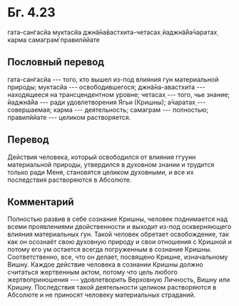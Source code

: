# Бг. 4.23

гата-сан̇гасйа муктасйа джн̃а̄на̄вастхита-четасах̣ йаджн̃а̄йа̄чаратах̣ карма
самаграм̇ правилӣйате

## Пословный перевод

гата-сан̇гасйа --- того, кто вышел из-под влияния гун материальной
природы; муктасйа --- освободившегося; джн̃а̄на-авастхита --- находящееся
на трансцендентном уровне; четасах̣ --- того, чье знание; йаджн̃а̄йа ---
ради удовлетворения Ягьи (Кришны); а̄чаратах̣ --- совершаемая; карма ---
деятельность; самаграм --- полностью; правилӣйате --- целиком
растворяется.

## Перевод

Действия человека, который освободился от влияния ггуунн материальной
природы, утвердился в духовном знании и трудится только ради Меня,
становятся целиком духовными, и все их последствия растворяются в
Абсолюте.

## Комментарий

Полностью развив в себе сознание Кришны, человек поднимается над всеми
проявлениями двойственности и выходит из-под оскверняющего влияния
материальных гун. Такой человек обретает освобождение, так как он
осознаёт свою духовную природу и свои отношения с Кришной и потому его
ум остается всегда погруженным в сознание Кришны. Соответственно, все,
что он делает, посвящено Кришне, изначальному Вишну. Каждое действие
человека в сознании Кришны должно считаться жертвенным актом, потому что
цель любого жертвоприношения --- удовлетворить Верховную Личность, Вишну
или Кришну. Последствия такой деятельности целиком растворяются в
Абсолюте и не приносят человеку материальных страданий.
